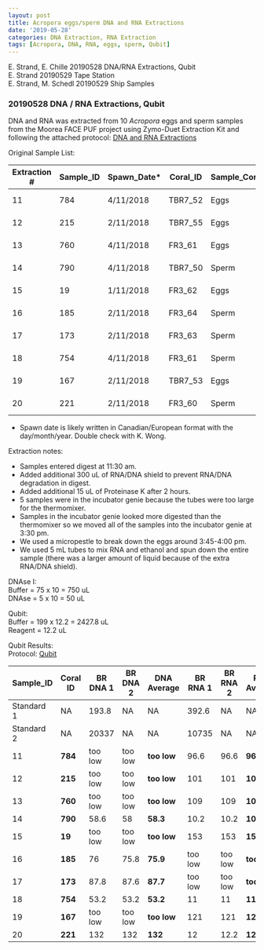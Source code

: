 ```yaml
---
layout: post
title: Acropora eggs/sperm DNA and RNA Extractions
date: '2019-05-28'
categories: DNA Extraction, RNA Extraction
tags: [Acropora, DNA, RNA, eggs, sperm, Qubit]
---
```


E. Strand, E. Chille 20190528 DNA/RNA Extractions, Qubit  
E. Strand 20190529 Tape Station  
E. Strand, M. Schedl 20190529 Ship Samples

### 20190528 DNA / RNA Extractions, Qubit

DNA and RNA was extracted from 10 *Acropora* eggs and sperm samples from the Moorea FACE PUF project using Zymo-Duet Extraction Kit and following the attached protocol: [DNA and RNA Extractions](https://echille.github.io/E.-Chille-Open-Lab-Notebook/Protocol-for-DNA-RNA-Extractions-of-Montipora-Coral-Larvae-Using-Zymo-Duet-Extraction-Kit/)

Original Sample List:

| Extraction # | Sample_ID | Spawn_Date* | Coral_ID | Sample_Content | Sample_Quantity | Sample_conserv | Label | Storage_location |
|--------------|-----------|------------|----------|----------------|-----------------|----------------|-------|------------------|
| 11           | 784       | 4/11/2018  | TBR7_52  | Eggs           | 100 uL          | 300 uL shield  | E52-S | Rhode Island     |
| 12           | 215       | 2/11/2018  | TBR7_55  | Eggs           | 100 uL          | 300 uL shield  | E55-S | Rhode Island     |
| 13           | 760       | 4/11/2018  | FR3_61   | Eggs           | 100 uL          | 300 uL shield  | E61-S | Rhode Island     |
| 14           | 790       | 4/11/2018  | TBR7_50  | Sperm          | 100 uL          | 300 uL shield  | S50-S | Rhode Island     |
| 15           | 19        | 1/11/2018  | FR3_62   | Eggs           | 100 uL          | 300 uL shield  | E62-S | Rhode Island     |
| 16           | 185       | 2/11/2018  | FR3_64   | Sperm          | 100 uL          | 300 uL shield  | S64-S | Rhode Island     |
| 17           | 173       | 2/11/2018  | FR3_63   | Sperm          | 100 uL          | 300 uL shield  | S63-S | Rhode Island     |
| 18           | 754       | 4/11/2018  | FR3_61   | Sperm          | 100 uL          | 300 uL shield  | S61-S | Rhode Island     |
| 19           | 167       | 2/11/2018  | TBR7_53  | Eggs           | 100 uL          | 300 uL shield  | E53-S | Rhode Island     |
| 20           | 221       | 2/11/2018  | FR3_60   | Sperm          | 100 uL          | 300 uL shield  | S60-S | Rhode Island     |

* Spawn date is likely written in Canadian/European format with the day/month/year. Double check with K. Wong.

Extraction notes:  
- Samples entered digest at 11:30 am.  
- Added additional 300 uL of RNA/DNA shield to prevent RNA/DNA degradation in digest.  
- Added additional 15 uL of Proteinase K after 2 hours.  
- 5 samples were in the incubator genie because the tubes were too large for the thermomixer.  
- Samples in the incubator genie looked more digested than the thermomixer so we moved all of the samples into the incubator genie at 3:30 pm.  
- We used a micropestle to break down the eggs around 3:45-4:00 pm.  
- We used 5 mL tubes to mix RNA and ethanol and spun down the entire sample (there was a larger amount of liquid because of the extra RNA/DNA shield).

DNAse I:  
Buffer = 75 x 10 = 750 uL  
DNAse = 5 x 10 = 50 uL  

Qubit:  
Buffer = 199 x 12.2 = 2427.8 uL  
Reagent = 12.2 uL

Qubit Results:  
Protocol: [Qubit](https://meschedl.github.io/MESPutnam_Open_Lab_Notebook/Qubit-Protocol/)  

| Sample_ID  | Coral ID | BR DNA 1 | BR DNA 2 | DNA Average | BR RNA 1 | BR RNA 2 | RNA Average |
|------------|----------|----------|----------|-------------|----------|----------|-------------|
| Standard 1 | NA       | 193.8    | NA       | NA          | 392.6    | NA       | NA          |
| Standard 2 | NA       | 20337    | NA       | NA          | 10735    | NA       | NA          |
| 11         | **784**      | too low  | too low  | **too low**     | 96.6     | 96.6     | **96.6**        |
| 12         | **215**      | too low  | too low  | **too low**     | 101      | 101      | **101**         |
| 13         | **760**      | too low  | too low  | **too low**     | 109      | 109      | **109**         |
| 14         | **790**      | 58.6     | 58       | **58.3**        | 10.2     | 10.2     | **10.2**        |
| 15         | **19**       | too low  | too low  | **too low**     | 153      | 153      | **153**         |
| 16         | **185**      | 76       | 75.8     | **75.9**        | too low  | too low  | **too low**     |
| 17         | **173**      | 87.8     | 87.6     | **87.7**        | too low  | too low  | **too low**     |
| 18         | **754**      | 53.2     | 53.2     | **53.2**        | 11       | 11       | **11**          |
| 19         | **167**      | too low  | too low  | **too low**     | 121      | 121      | **121**         |
| 20         | **221**      | 132      | 132      | **132**         | 12       | 12.2     | **12.1**        |
